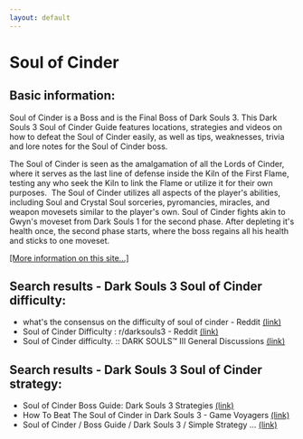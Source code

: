 ```yaml
---
layout: default
---
```

# Soul of Cinder

## Basic information:
Soul of Cinder is a Boss and is the Final Boss of Dark Souls 3. This Dark Souls 3 Soul of Cinder Guide features locations, strategies and videos on how to defeat the Soul of Cinder easily, as well as tips, weaknesses, trivia and lore notes for the Soul of Cinder boss.

The Soul of Cinder is seen as the amalgamation of all the Lords of Cinder, where it serves as the last line of defense inside the Kiln of the First Flame, testing any who seek the Kiln to link the Flame or utilize it for their own purposes.  The Soul of Cinder utilizes all aspects of the player's abilities, including Soul and Crystal Soul sorceries, pyromancies, miracles, and weapon movesets similar to the player's own. Soul of Cinder fights akin to Gwyn's moveset from Dark Souls 1 for the second phase. After depleting it's health once, the second phase starts, where the boss regains all his health and sticks to one moveset.


[[More information on this site...]](https://darksouls3.wiki.fextralife.com//Soul+of+Cinder)

## Search results - Dark Souls 3 Soul of Cinder difficulty:
- what's the consensus on the difficulty of soul of cinder - Reddit [(link)](https://www.reddit.com/r/darksouls3/comments/zzliax/whats_the_consensus_on_the_difficulty_of_soul_of/)
- Soul of Cinder Difficulty : r/darksouls3 - Reddit [(link)](https://www.reddit.com/r/darksouls3/comments/6ntr3f/soul_of_cinder_difficulty/)
- Soul of Cinder difficulty. :: DARK SOULS™ III General Discussions [(link)](https://steamcommunity.com/app/374320/discussions/0/357286119114869881/)

## Search results - Dark Souls 3 Soul of Cinder strategy:
- Soul of Cinder Boss Guide: Dark Souls 3 Strategies [(link)](https://www.zleague.gg/theportal/beat-soul-of-cinder/)
- How To Beat The Soul of Cinder in Dark Souls 3 - Game Voyagers [(link)](https://gamevoyagers.com/how-to-beat-the-soul-of-cinder-in-dark-souls-3/)
- Soul of Cinder / Boss Guide / Dark Souls 3 / Simple Strategy ... [(link)](https://www.youtube.com/watch?v=Am2N-50IVWc)
